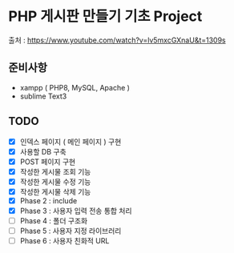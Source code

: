 # PHP 게시판 만들기 기초 Project

출처 : https://www.youtube.com/watch?v=lv5mxcGXnaU&t=1309s

## 준비사항

* xampp ( PHP8, MySQL, Apache )
* sublime Text3

## TODO
- [x] 인덱스 페이지 ( 메인 페이지 ) 구현
- [x] 사용할 DB 구축 
- [x] POST 페이지 구현 
- [x] 작성한 게시물 조회 기능 
- [x] 작성한 게시물 수정 기능
- [x] 작성한 게시물 삭제 기능
- [x] Phase 2 : include 
- [x] Phase 3 : 사용자 입력 전송 통합 처리 
- [ ] Phase 4 : 폴더 구조화
- [ ] Phase 5 : 사용자 지정 라이브러리 
- [ ] Phase 6 : 사용자 친화적 URL
